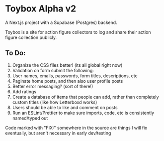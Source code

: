 # Toybox Alpha v2

A Next.js project with a Supabase (Postgres) backend.

Toybox is a site for action figure collectors to log and share their action figure collection publicly.

## To Do:
1. Organize the CSS files better! (its all global right now)
2. Validation on form submit the following: 
  1. User names, emails, passwords, form titles, descriptions, etc
3. Paginate home posts, and then also user profile posts
4. Better error messaging? (sort of there!)
5. Add ratings
6. Create a database of items that people can add, rather than completely custom titles (like how Letterboxd works)
7. Users should be able to like and comment on posts
8. Run an ESLint/Prettier to make sure imports, code, etc is consistently named/typed out

Code marked with "FIX:" somewhere in the source are things I will fix eventually, but aren't necessary in early dev/testing